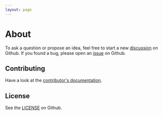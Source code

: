 ```yaml
---
layout: page
---
```


# About

To ask a question or propose an idea, feel free to start a new [discussion](https://github.com/gsoft-inc/wl-chromado/discussions) on Github. If you found a bug, please open an [issue](https://github.com/gsoft-inc/wl-chromado/issues) on Github.

## Contributing

Have a look at the [contributor's documentation](https://github.com/gsoft-inc/wl-chromado/blob/main/CONTRIBUTING.md).

## License

See the [LICENSE](https://github.com/gsoft-inc/wl-chromado/blob/main/LICENSE) on Github.
